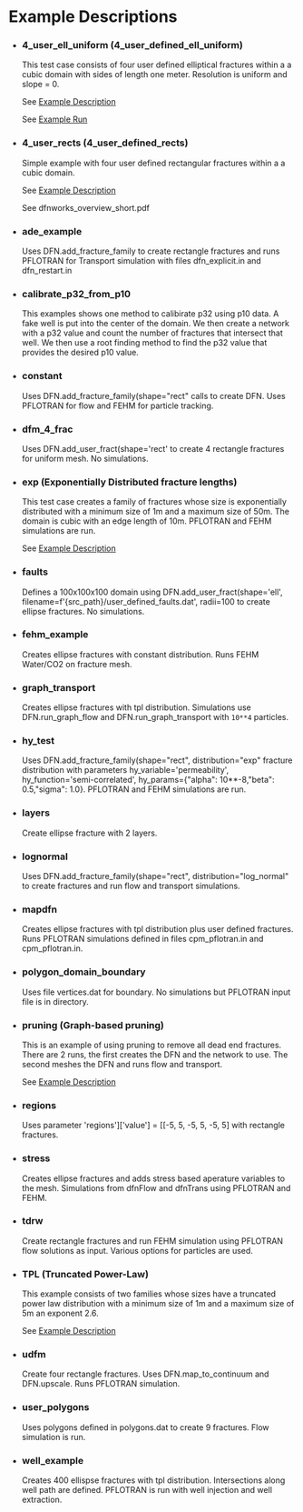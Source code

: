 
# Example Descriptions
 

- ### 4_user_ell_uniform (4_user_defined_ell_uniform)

   This test case consists of four user defined elliptical fractures within a a cubic domain with sides of length one meter. Resolution is uniform and slope = 0.

   See [Example Description](https://lanl.github.io/dfnWorks/examples.html)

   See [Example Run](https://lanl.github.io/dfnWorks/pydfnworks.html)


- ### 4_user_rects (4_user_defined_rects)

   Simple example with  four user defined rectangular fractures within a a cubic domain. 

   See [Example Description](https://lanl.github.io/dfnWorks/examples.html)

   See dfnworks_overview_short.pdf



- ### ade_example


    Uses DFN.add_fracture_family to create rectangle fractures and runs PFLOTRAN for Transport simulation with files dfn_explicit.in and  dfn_restart.in


- ### calibrate_p32_from_p10

    This examples shows one method to calibirate p32 using p10 data. A fake well is put into the center of the domain.
    We then create a network with a p32 value and count the number of fractures that intersect that well. We then use a root finding method to find the p32 value that provides the desired p10 value.


- ### constant

    Uses DFN.add_fracture_family(shape="rect" calls to create DFN. Uses PFLOTRAN for flow and FEHM for particle tracking.


- ### dfm_4_frac

    Uses DFN.add_user_fract(shape='rect' to create 4 rectangle fractures for uniform mesh. No simulations.


- ### exp (Exponentially Distributed fracture lengths)

   This test case creates a family of fractures whose size is exponentially distributed with a minimum size of 1m and a maximum size of 50m. The domain is cubic with an edge length of 10m. PFLOTRAN and FEHM simulations are run.

   See [Example Description](https://lanl.github.io/dfnWorks/examples.html)


- ### faults

    Defines a 100x100x100 domain using DFN.add_user_fract(shape='ell', filename=f'{src_path}/user_defined_faults.dat', radii=100 to create ellipse fractures. No simulations.


- ### fehm_example

   Creates ellipse fractures with constant distribution. Runs FEHM Water/CO2 on fracture mesh.


- ### graph_transport

    Creates ellipse fractures with tpl distribution. Simulations use DFN.run_graph_flow and DFN.run_graph_transport with ```10**4``` particles.


- ### hy_test

    Uses DFN.add_fracture_family(shape="rect", distribution="exp" fracture distribution with parameters  hy_variable='permeability', hy_function='semi-correlated', hy_params={"alpha": 10**-8,"beta": 0.5,"sigma": 1.0}. PFLOTRAN and FEHM simulations are run.


- ### layers


    Create ellipse fracture with 2 layers. 


- ### lognormal


    Uses DFN.add_fracture_family(shape="rect", distribution="log_normal" to create fractures and run flow and transport simulations.


- ### mapdfn

    Creates ellipse fractures with tpl distribution plus user defined fractures. Runs PFLOTRAN simulations defined in files cpm_pflotran.in and cpm_pflotran.in.


- ### polygon_domain_boundary

    Uses file vertices.dat for boundary. No simulations but PFLOTRAN input file is in directory.


- ### pruning (Graph-based pruning)

    This is an example of using pruning to remove all dead end fractures. There are 2 runs, the first creates the DFN and the network to use. The second meshes the DFN and runs flow and transport.

    See [Example Description](https://lanl.github.io/dfnWorks/examples.html)


- ### regions

    Uses parameter 'regions']['value'] = [[-5, 5, -5, 5, -5, 5] with rectangle fractures.


- ### stress

    Creates ellipse fractures and adds stress based aperature variables to the mesh. Simulations from dfnFlow and dfnTrans using PFLOTRAN and FEHM. 


- ### tdrw

    Create rectangle fractures and run FEHM simulation using PFLOTRAN flow solutions as input. Various options for particles are used.


- ### TPL (Truncated Power-Law)

    This example consists of two families whose sizes have a truncated power law distribution with a minimum size of 1m and a maximum size of 5m an exponent 2.6.

    See [Example Description](https://lanl.github.io/dfnWorks/examples.html)


- ### udfm

    Create four rectangle fractures. Uses DFN.map_to_continuum and DFN.upscale. Runs PFLOTRAN simulation.

- ### user_polygons


    Uses polygons defined in polygons.dat to create 9 fractures. Flow simulation is run.


- ### well_example

    Creates 400 ellispse fractures with tpl distribution. Intersections along well path are defined. PFLOTRAN is run with well injection and well extraction.

